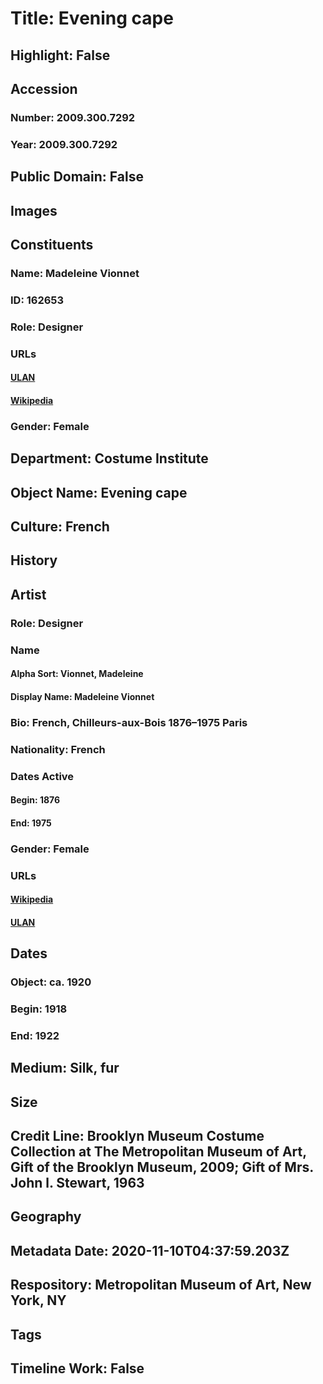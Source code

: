 # Title: Evening cape
## Highlight: False
## Accession
### Number: 2009.300.7292
### Year: 2009.300.7292
## Public Domain: False
## Images
## Constituents
### Name: Madeleine Vionnet
### ID: 162653
### Role: Designer
### URLs
#### [ULAN](http://vocab.getty.edu/page/ulan/500097058)
#### [Wikipedia](https://www.wikidata.org/wiki/Q266934)
### Gender: Female
## Department: Costume Institute
## Object Name: Evening cape
## Culture: French
## History
## Artist
### Role: Designer
### Name
#### Alpha Sort: Vionnet, Madeleine
#### Display Name: Madeleine Vionnet
### Bio: French, Chilleurs-aux-Bois 1876–1975 Paris
### Nationality: French
### Dates Active
#### Begin: 1876
#### End: 1975
### Gender: Female
### URLs
#### [Wikipedia](https://www.wikidata.org/wiki/Q266934)
#### [ULAN](http://vocab.getty.edu/page/ulan/500097058)
## Dates
### Object: ca. 1920
### Begin: 1918
### End: 1922
## Medium: Silk, fur
## Size
## Credit Line: Brooklyn Museum Costume Collection at The Metropolitan Museum of Art, Gift of the Brooklyn Museum, 2009; Gift of Mrs. John l. Stewart, 1963
## Geography
## Metadata Date: 2020-11-10T04:37:59.203Z
## Respository: Metropolitan Museum of Art, New York, NY
## Tags
## Timeline Work: False